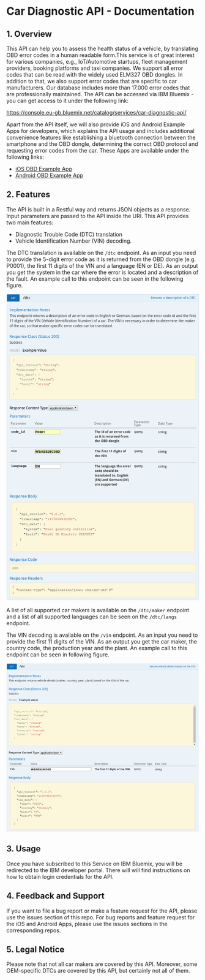 # Car Diagnostic API - Documentation

## 1. Overview
This API can help you to assess the health status of a vehicle, by translating
OBD error codes in a human readable form.This service is of great interest for
various companies, e.g., IoT/Automotive startups, fleet management providers,
booking platforms and taxi companies. We support all error codes that can be
read with the widely used ELM327 OBD dongles. In addition to that, we also
support error codes that are specific to car manufacturers. Our database
includes more than 17.000 error codes that are professionally maintained.
The API can be accessed via IBM Bluemix - you can get access to it under the following link:

https://console.eu-gb.bluemix.net/catalog/services/car-diagnostic-api/

Apart from the API itself, we will also provide iOS and Android Example Apps
for developers, which explains the API usage and includes additional convenience
features like establishing a bluetooth connection between the smartphone and the
OBD dongle, determining the correct OBD protocol and requesting error codes from
the car. These Apps are available under the following links:

- [iOS OBD Example App](https://github.com/HellaVentures/iOS-OBD-Example-App)
- [Android OBD Example App](https://github.com/HellaVentures/Android-OBD-Example-App)

## 2. Features

The API is built in a Restful way and returns JSON objects as a response. Input
parameters are passed to the API inside the URI. This API provides two main
features:

- Diagnostic Trouble Code (DTC) translation
- Vehicle Identification Number (VIN) decoding.

The DTC translation is available on the `/dtc` endpoint. As an input you need to
provide the 5-digit error code as it is returned from the OBD dongle (e.g.
P0001), the first 11 digits of the VIN and a language (EN or DE). As an output
you get the system in the car where the error is located and a description of
the fault. An example call to this endpoint can be seen in the following figure.

![Example call /dtc](img/examplecall_dtc.png)

A list of all supported car makers is available on the `/dtc/maker` endpoint and
a list of all supported languages can be seen on the `/dtc/langs` endpoint.

The VIN decoding is available on the `/vin` endpoint. As an input you need to
provide the first 11 digits of the VIN. As an output you get the car maker, the
country code, the production year and the plant. An example call to this
endpoint can be seen in following figure.

![Example call /vin](img/examplecall_vin.png)

## 3. Usage

Once you have subscribed to this Service on IBM Bluemix, you will be redirected
to the IBM developer portal. There will will find instructions on how to obtain
login credentials for the API.

## 4. Feedback and Support

If you want to file a bug report or make a feature request for the API, please
use the issues section of this repo. For bug reports and feature request for the
iOS and Android Apps, please use the issues sections in the corresponding repos.

## 5. Legal Notice
Please note that not all car makers are covered by this API. Moreover, some
OEM-specific DTCs are covered by this API, but certainly not all of them.

